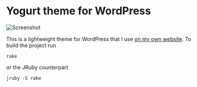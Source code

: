 Yogurt theme for WordPress
==========================

![Screenshot][1]

This is a lightweight theme for WordPress that I use [on my own website][2].
To build the project run

    rake
	
or the JRuby counterpart

	jruby -S rake

[1]: http://www.zybnet.com/images/zybnet-yogurt-screenshot.png
[2]: http://www.zybnet.com
